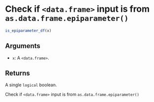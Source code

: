 # Check if `<data.frame>` input is from `as.data.frame.epiparameter()`

```r
is_epiparameter_df(x)
```

## Arguments

- `x`: A `<data.frame>`.

## Returns

A single `logical` boolean.

Check if `<data.frame>` input is from `as.data.frame.epiparameter()`
